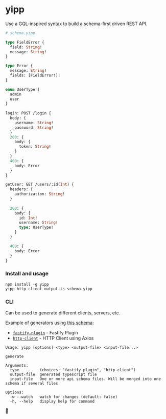 yipp
====

Use a GQL-inspired syntax to build a schema-first driven REST API.

```graphql
# schema.yipp

type FieldError {
  field: String!
  message: String!
}

type Error {
  message: String!
  fields: [FieldError!]!
} 

enum UserType {
  admin
  user
}
  
login: POST /login {
  body: {
    username: String!
    password: String!
  }
  200: {
    body: {
      token: String!
    }
  }
  400: {
    body: Error
  }
} 

getUser: GET /users/:id(Int) {
  headers: {
    authorization: String!
  }
  
  200: {
    body: {
      id: Int!
      username: String!
      type: UserType!
    }
  }

  400: {
    body: Error
  }
}
```

### Install and usage


```
npm install -g yipp
yipp http-client output.ts schema.yipp
```

### CLI

Can be used to generate different clients, servers, etc.

Example of generators using [this schema](https://github.com/Cowboy-coder/yipp/tree/master/src/examples/schemas/):
- [`fastify-plugin`](https://github.com/Cowboy-coder/yipp/tree/master/src/examples/fastify/routes.ts) - Fastify Plugin
- [`http-client`](https://github.com/Cowboy-coder/yipp/tree/master/src/examples/httpClient/generated.ts) - HTTP Client using Axios

```
Usage: yipp [options] <type> <output-file> <input-file...>

generate

Arguments:
  type         (choices: "fastify-plugin", "http-client")
  output-file  generated typescript file
  input-file   One or more api schema files. Will be merged into one schema if several files.

Options:
  -w --watch   watch for changes (default: false)
  -h, --help   display help for command
```

🐄
